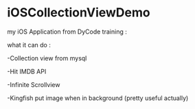 # iOSCollectionViewDemo

my iOS Application from DyCode training : 

what it can do :

-Collection view from mysql

-Hit IMDB API

-Infinite Scrollview

-Kingfish put image when in background (pretty useful actually)

